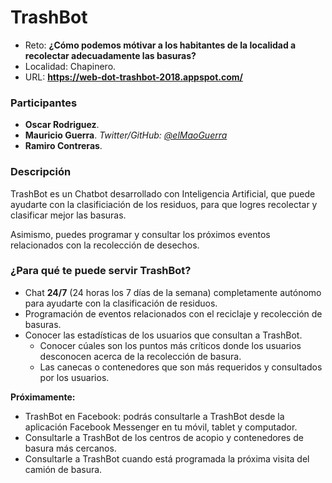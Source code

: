 # TrashBot

- Reto: **¿Cómo podemos mótivar a los habitantes de la localidad a recolectar adecuadamente las basuras?**
- Localidad: Chapinero.
- URL: 
    **https://web-dot-trashbot-2018.appspot.com/**

### Participantes
- **Oscar Rodriguez**.
- **Mauricio Guerra**. *Twitter/GitHub: <a href="https://github.com/elmaoguerra">@elMaoGuerra</a>*
- **Ramiro Contreras**.

### Descripción
TrashBot es un Chatbot desarrollado con Inteligencia Artificial, que puede ayudarte con la clasificiación de los residuos, para que logres recolectar y clasificar mejor las basuras.

Asimismo, puedes programar y consultar los próximos eventos relacionados con la recolección de desechos.

### ¿Para qué te puede servir TrashBot?

- Chat **24/7** (24 horas los 7 días de la semana) completamente autónomo para ayudarte con la clasificación de residuos.
- Programación de eventos relacionados con el reciclaje y recolección de basuras.
- Conocer las estadísticas de los usuarios que consultan a TrashBot.
    - Conocer cúales son los puntos más críticos donde los usuarios desconocen acerca de la recolección de basura.
    - Las canecas o contenedores que son más requeridos y consultados por los usuarios.

**Próximamente:**
 - TrashBot en Facebook: podrás consultarle a TrashBot desde la aplicación Facebook Messenger en tu móvil, tablet y computador.
 - Consultarle a TrashBot de los centros de acopio y contenedores de basura más cercanos.
 - Consultarle a TrashBot cuando está programada la próxima visita del camión de basura.
